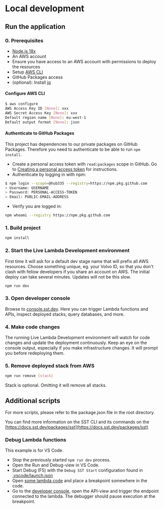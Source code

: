 # Local development

## Run the application

### 0. Prerequisites

- [Node.js 18x](https://nodejs.org/)
- An AWS account
- Ensure you have access to an AWS account with permissions to deploy the resources
- Setup [AWS CLI](https://docs.aws.amazon.com/cli/latest/userguide/cli-chap-getting-started.html)
- GitHub Packages access
- (optional): Install [jq](https://github.com/jqlang/jq/wiki/Installation)

#### Configure AWS CLI

```bash
$ aws configure
AWS Access Key ID [None]: xxx
AWS Secret Access Key [None]: xxx
Default region name [None]: eu-west-1
Default output format [None]: json
```

#### Authenticate to GitHub Packages

This project has dependencies to our private packages on GitHub Packages. Therefore you need to authenticate to be able to run `npm install`.

- Create a personal access token with `read:packages` scope in GitHub. Go to [Creating a personal access token](https://docs.github.com/en/authentication/keeping-your-account-and-data-secure/creating-a-personal-access-token) for instructions.
- Authenticate by logging in with npm:

```bash
$ npm login --scope=@hub335 --registry=https://npm.pkg.github.com
> Username: USERNAME
> Password: PERSONAL-ACCESS-TOKEN
> Email: PUBLIC-EMAIL-ADDRESS
```

- Verify you are logged in:

```bash
npm whoami --registry https://npm.pkg.github.com
```

### 1. Build project

```bash
npm install
```

### 2. Start the Live Lambda Development environment

First time it will ask for a default dev stage name that will prefix all AWS resources. Choose something unique, eg. your Volvo ID, so that you don't clash with fellow developers if you share an account on AWS. The initial deploy can take several minutes. Updates will not be this slow.

```bash
npm run dev
```

### 3. Open developer console

Browse to [console.sst.dev](https://console.sst.dev). Here you can trigger Lambda functions and APIs, inspect deployed stacks, query databases, and more.

### 4. Make code changes

The running Live Lambda Development environment will watch for code changes and update the deployment continuously. Keep an eye on the console output, especially if you make infrastructure changes. It will prompt you before redeploying them.

### 5. Remove deployed stack from AWS

```bash
npm run remove [stack]
```

Stack is optional. Omitting it will remove all stacks.

## Additional scripts

For more scripts, please refer to the package.json file in the root directory.

You can find more information on the SST CLI and its commands on the [https://docs.sst.dev/packages/sst](https://docs.sst.dev/packages/sst)

### Debug Lambda functions

This example is for VS Code.

- Stop the previously started `npm run dev` process.
- Open the Run and Debug-view in VS Code.
- Start Debug (F5) with the `Debug SST Start` configuration found in [.vscode/launch.json](.vscode/launch.json)
- Open [some lambda code](services/functions/lambda.ts) and place a breakpoint somewhere in the code.
- Go to the [developer console](http://console.serverless-stack.com), open the API-view and trigger the endpoint connected to the lambda. The debugger should pause execution at the breakpoint.
